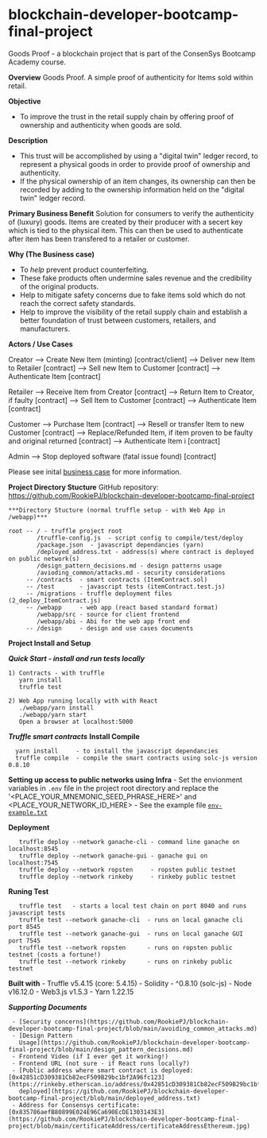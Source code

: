 # blockchain-developer-bootcamp-final-project
Goods Proof - a blockchain project that is part of the ConsenSys Bootcamp Academy course.

**Overview**
Goods Proof.  A simple proof of authenticity for Items sold within retail.

**Objective**
- To improve the trust in the retail supply chain by offering proof of ownership and authenticity when goods are sold.

**Description**
- This trust will be accomplished by using a "digital twin" ledger record, to represent a physical goods in order to provide proof of ownership and authenticity.
- If the physical ownership of an item changes, its ownership can then be recorded by adding to the ownership information held on the "digital twin" ledger  record.

**Primary Business Benefit**
Solution for consumers to verify the authenticity of (luxury) goods.
Items are created by their producer with a secert key which is tied to
the physical item.  This can then be used to authenticate after item has
been transfered to a retailer or customer.

**Why (The Business case)**
- To _help_ prevent product counterfeiting.
- These fake products often undermine sales revenue and the credibility of the original products.
- Help to mitigate safety concerns due to fake items sold which do not reach the correct safety standards.
- Help to improve the visibility of the retail supply chain and establish a better foundation of trust between customers, retailers, and manufacturers.


**Actors / Use Cases**

   Creator      --> Create New Item (minting)         [contract/client]
                --> Deliver new Item to Retailer      [contract]
                --> Sell new Item to Customer         [contract]
                --> Authenticate Item                 [contract]

   Retailer     --> Receive Item from Creator         [contract]
                --> Return Item to Creator, if faulty [contract]
                --> Sell Item to Customer             [contract]
                --> Authenticate Item                 [contract]

   Customer     --> Purchase Item                     [contract]
                --> Resell or transfer Item to new Customer [contract]
                --> Replace/Refunded Item, if item proven to be faulty and original returned [contract]
                --> Authenticate Item i               [contract]

   Admin        --> Stop deployed software (fatal issue found) [contract]

Please see inital [business case](https://github.com/RookiePJ/blockchain-developer-bootcamp-final-project/blob/main/design/DESIGN.md) for more information.

**Project Directory Stucture**
    GitHub repository: https://github.com/RookiePJ/blockchain-developer-bootcamp-final-project

    ***Directory Stucture (normal truffle setup - with Web App in /webapp)***

    root -- / - truffle project root
            /truffle-config.js  - script config to compile/test/deploy
            /package.json  - javascript dependancies (yarn) 
            /deployed_address.txt - address(s) where contract is deployed on public network(s)
            /design_pattern_decisions.md - design patterns usage
            /avioding_common/attacks.md - security considerations
         -- /contracts  - smart contracts (ItemContract.sol)
         -- /test       - javascript tests (itemContract.test.js)
         -- /migrations - truffle deployment files (2_deploy_ItemContract.js)
         -- /webapp     - web app (react based standard format)
            /webapp/src - source for client frontend
            /webapp/abi - Abi for the web app front end
         -- /design     - design and use cases documents

**Project Install and Setup**

***Quick Start - install and run tests locally***

    1) Contracts - with truffle
       yarn install
       truffle test
    
    2) Web App running locally with with React
       ./webapp/yarn install
       ./webapp/yarn start
       Open a browser at localhost:5000

  ***Truffle smart contracts***
  ****Install Compile****

      yarn install     - to install the javascript dependancies
      truffle compile  - compile the smart contracts using solc-js version 0.8.10

  ****Setting up access to public networks using Infra****
      - Set the envionment variables in `.env` file in the project root directory and replace the '<PLACE_YOUR_MNEMONIC_SEED_PHRASE_HERE>' and <PLACE_YOUR_NETWORK_ID_HERE>
      - See the example file [`env-example.txt`](https://github.com/RookiePJ/blockchain-developer-bootcamp-final-project/blob/main/evn-example.txt) 

  ****Deployment****

       truffle deploy --network ganache-cli - command line ganache on localhost:8545
       truffle deploy --network ganache-gui - ganache gui on localhost:7545
       truffle deploy --network ropsten     - ropsten public testnet
       truffle deploy --network rinkeby     - rinkeby public testnet

  ****Runing Test****

       truffle test   - starts a local test chain on port 8040 and runs javascript tests
       truffle test --network ganache-cli  - runs on local ganache cli port 8545
       truffle test --network ganache-gui  - runs on local ganache GUI port 7545
       truffle test --network ropsten      - runs on ropsten public testnet (costs a fortune!)
       truffle test --network rinkeby      - runs on rinkeby public testnet

  ****Built with****
     - Truffle v5.4.15 (core: 5.4.15)
     - Solidity - ^0.8.10 (solc-js)
     - Node v16.12.0
     - Web3.js v1.5.3
     - Yarn 1.22.15

***Supporting Documents***

     - [Security concerns](https://github.com/RookiePJ/blockchain-developer-bootcamp-final-project/blob/main/avoiding_common_attacks.md)
     - [Design Pattern
       Usage](https://github.com/RookiePJ/blockchain-developer-bootcamp-final-project/blob/main/design_pattern_decisions.md)
     - Frontend Video (if I ever get it working!)
     - Frontend URL (not sure - if React runs locally?)
     - [Public address where smart contract is deployed: [0x42851cD309381Cb82ecF509B29bc1bf2A96fc123](https://rinkeby.etherscan.io/address/0x42851cD309381Cb82ecF509B29bc1bf2A96fc123)
       deployed](https://github.com/RookiePJ/blockchain-developer-bootcamp-final-project/blob/main/deployed_address.txt)
     - Address for Consensys certificate: [0x835786aefB80899E024E96Ca690EcDE1303143E3](https://github.com/RookiePJ/blockchain-developer-bootcamp-final-project/blob/main/certificateAddress/certificateAddressEthereum.jpg)




